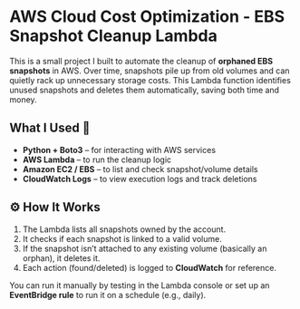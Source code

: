 # AWS Cloud Cost Optimization - EBS Snapshot Cleanup Lambda

This is a small project I built to automate the cleanup of **orphaned EBS snapshots** in AWS. Over time, snapshots pile up from old volumes and can quietly rack up unnecessary storage costs. This Lambda function identifies unused snapshots and deletes them automatically, saving both time and money.

## What I Used 🧰 

- **Python + Boto3** – for interacting with AWS services
- **AWS Lambda** – to run the cleanup logic  
- **Amazon EC2 / EBS** – to list and check snapshot/volume details  
- **CloudWatch Logs** – to view execution logs and track deletions  


## ⚙️ How It Works

1. The Lambda lists all snapshots owned by the account.  
2. It checks if each snapshot is linked to a valid volume.  
3. If the snapshot isn’t attached to any existing volume (basically an orphan), it deletes it.  
4. Each action (found/deleted) is logged to **CloudWatch** for reference.

You can run it manually by testing in the Lambda console or set up an **EventBridge rule** to run it on a schedule (e.g., daily).




